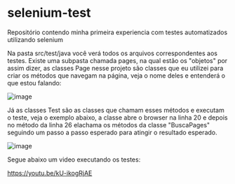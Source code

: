 # selenium-test
Repositório contendo minha primeira experiencia com testes automatizados utilizando selenium


Na pasta src/test/java você verá todos os arquivos correspondentes aos testes. Existe uma subpasta chamada pages, na qual estão os "objetos" por assim dizer,
as classes Page nesse projeto são classes que eu utilizei para criar os métodos que navegam na página, veja o nome deles e entenderá o que estou falando:

![image](https://user-images.githubusercontent.com/91800053/204422905-de0f2fdf-60d7-4218-afd9-4341f3da2079.png)


Já as classes Test são as classes que chamam esses métodos e executam o teste, veja o exemplo abaixo, a classe abre o browser na linha 20 e depois no método 
da linha 26 elachama os métodos da classe "BuscaPages" seguindo um passo a passo esperado para atingir o resultado esperado.

![image](https://user-images.githubusercontent.com/91800053/204423243-fceaf745-e485-448d-a59a-c4dc1265ea14.png)


Segue abaixo um video executando os testes:

https://youtu.be/kU-ikogRjAE
